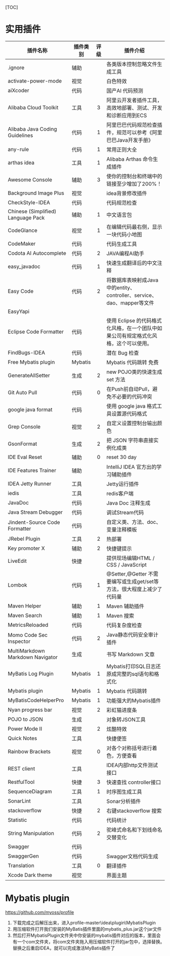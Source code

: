 [TOC]

# 实用插件
| 插件名称                              | 插件类别 | 评级 | 插件介绍                                                     |
| ------------------------------------- | -------- | :--: | ------------------------------------------------------------ |
| .ignore                               | 辅助     |      | 各类版本控制忽略文件生成工具                                 |
| activate-power-mode                   | 视觉     |      | 白色特效                                                     |
| aiXcoder                              | 代码     |      | 国产AI 代码预测                                              |
| Alibaba Cloud Toolkit                 | 工具     |  3   | 阿里云开发者插件工具，高效地部署、测试、开发和诊断应用到ECS  |
| Alibaba Java Coding Guidelines        | 代码     |  1   | 阿里巴巴代码规范检查插件，规范可以参考《阿里巴巴Java开发手册》 |
| any-rule                              | 代码     |  1   | 常用正则大全                                                 |
| arthas idea                           | 工具     |  1   | Alibaba Arthas 命令生成插件                                  |
| Awesome Console                       | 辅助     |  3   | 使你的控制台和终端中的链接至少增加了200%！                   |
| Background Image Plus                 | 视觉     |      | idea背景修改插件                                             |
| CheckStyle-IDEA                       | 代码     |      | 代码规范检查                                                 |
| Chinese (Simplified) Language Pack    | 辅助     |  1   | 中文语言包                                                   |
| CodeGlance                            | 视觉     |  1   | 在编辑代码最右侧，显示一块代码小地图                         |
| CodeMaker                             | 代码     |      | 代码生成工具                                                 |
| Codota AI Autocomplete                | 代码     |  2   | JAVA编程AI助手                                               |
| easy_javadoc                          | 代码     |  1   | 快速生成翻译后的中文注释                                     |
| Easy Code                             | 代码     |  2   | 将数据库表映射成Java中的entity、controller、service、dao、mapper等文件 |
| EasyYapi                              |          |      |                                                              |
| Eclipse Code Formatter                | 代码     |      | 使用 Eclipse 的代码格式化风格，在一个团队中如果公司有规定格式化风格，这个可以使用。 |
| FindBugs-IDEA                         | 代码     |      | 潜在 Bug 检查                                                |
| Free Mybatis plugin                   | Mybatis  |      | Mybatis 代码跳转 免费                                        |
| GenerateAllSetter                     | 生成     |  2   | new POJO类的快速生成 set 方法                                |
| Git Auto Pull                         | 代码     |  0   | 在Push前自动Pull，避免不必要的代码冲突                       |
| google java format                    | 代码     |      | 使用 google java 格式工具设置源代码格式                      |
| Grep Console                          | 视觉     |  2   | 自定义设置控制台输出颜色                                     |
| GsonFormat                            | 生成     |  2   | 把 JSON 字符串直接实例化成类                                 |
| IDE Eval Reset                        | 辅助     |  0   | reset 30 day                                                 |
| IDE Features Trainer                  | 辅助     |      | IntelliJ IDEA 官方出的学习辅助插件                           |
| IDEA Jetty Runner                     | 工具     |      | Jetty运行插件                                                |
| iedis                                 | 工具     |      | redis客户端                                                  |
| JavaDoc                               | 代码     |      | Java Doc 注释生成                                            |
| Java Stream Debugger                  | 代码     |      | 调试Stream代码                                               |
| Jindent-Source Code Formatter         | 代码     |      | 自定义类、方法、doc、变量注释模板                            |
| JRebel Plugin                         | 工具     |  2   | 热部署                                                       |
| Key promoter X                        | 辅助     |  2   | 快捷键提示                                                   |
| LiveEdit                              | 快捷     |      | 提供现场编辑HTML / CSS / JavaScript                          |
| Lombok                                | 代码     |  1   | @Setter,@Getter  不需要编写或生成get/set等方法，很大程度上减少了代码量 |
| Maven Helper                          | 辅助     |  1   | Maven 辅助插件                                               |
| Maven Search                          | 辅助     |  1   | Maven 搜索                                                   |
| MetricsReloaded                       | 代码     |      | 代码复杂度检查                                               |
| Momo Code Sec Inspector               | 代码     |  2   | Java静态代码安全审计插件                                     |
| MultiMarkdown <br> Markdown Navigator | 生成     |      | 书写 Markdown 文章                                           |
| MyBatis Log Plugin                    | Mybatis  |  1   | Mybatis打印SQL日志还原成完整的sql语句和格式化                |
| Mybatis plugin                        | Mybatis  |  1   | Mybatis 代码跳转                                             |
| MyBatisCodeHelperPro                  | Mybatis  |  1   | 功能强大的Mybatis插件                                        |
| Nyan progress bar                     | 视觉     |  2   | 彩虹猫进度条                                                 |
| POJO to JSON                          | 生成     |      | 对象转JSON工具                                               |
| Power Mode II                         | 视觉     |  2   | 炫酷特效                                                     |
| Quick Notes                           | 工具     |      | 快捷便签                                                     |
| Rainbow Brackets                      | 视觉     |  0   | 对各个对称括号进行着色，方便查看                             |
| REST client                           | 工具     |      | IDEA内部http文件测试接口                                     |
| RestfulTool                           | 快捷     |  3   | 快速查找 controller接口                                      |
| SequenceDiagram                       | 工具     |  1   | 时序图生成工具                                               |
| SonarLint                             | 工具     |      | Sonar分析插件                                                |
| stackoverflow                         | 快捷     |  2   | 右键stackoverflow 搜索                                       |
| Statistic                             | 代码     |      | 代码统计                                                     |
| String Manipulation                   | 代码     |  2   | 驼峰式命名和下划线命名交替变化                               |
| Swagger                               | 代码     |      |                                                              |
| SwaggerGen                            | 代码     |      | Swagger文档代码生成                                          |
| Translation                           | 工具     |  0   | 翻译插件                                                     |
| Xcode Dark theme                      | 视觉     |      | 界面主题                                                     |


# Mybatis plugin

https://github.com/myoss/profile

1. 下载完成之后解压出来，进入profile-master\idea\plugin\MybatisPlugin
2. 用压缩软件打开我们安装的MyBatis插件里面的mybatis_plus.jar这个jar文件
3. 然后打开MybatisPlugin文件夹中你安装的mybatis插件对应的版本，里面会有一个com文件夹，将com文件夹拖入用压缩软件打开的jar包中，选择替换。
   替换之后重启IDEA，就可以完成激活MyBatis插件了



 